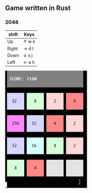## Game written in Rust

### 2048

| shift | Keys    |
| ----- | ------- |
|  Up   | ↑  w  k |
| Right | →  d  l |
| Down  | ↓  s  j |
| Left  | ←  a  h |

![2048](https://github.com/damnever/game-rs/blob/master/preview/2048.gif)
